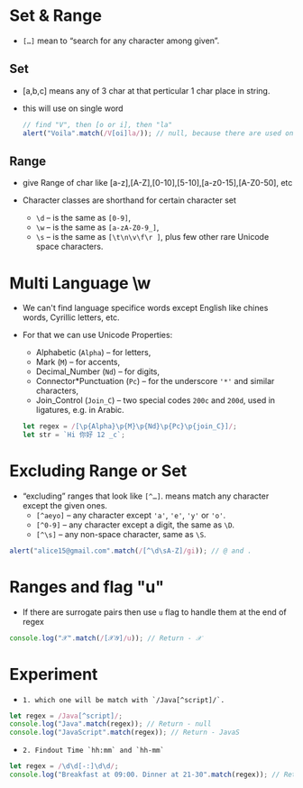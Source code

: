 # Set & Range

- `[…]` mean to “search for any character among given”.

## Set

- [a,b,c] means any of 3 char at that perticular 1 char place in string.
- this will use on single word

  ```js
  // find "V", then [o or i], then "la"
  alert("Voila".match(/V[oi]la/)); // null, because there are used on 2 chars(o,i).
  ```

## Range

- give Range of char like [a-z],[A-Z],[0-10],[5-10],[a-z0-15],[A-Z0-50], etc

- Character classes are shorthand for certain character set

  - `\d` – is the same as `[0-9]`,
  - `\w` – is the same as `[a-zA-Z0-9_]`,
  - `\s` – is the same as `[\t\n\v\f\r ]`, plus few other rare Unicode space characters.

# Multi Language \w

- We can't find language specifice words except English like chines words, Cyrillic letters, etc.
- For that we can use Unicode Properties:

  - Alphabetic (`Alpha`) – for letters,
  - Mark (`M`) – for accents,
  - Decimal_Number (`Nd`) – for digits,
  - Connector*Punctuation (`Pc`) – for the underscore `'*'` and similar characters,
  - Join_Control (`Join_C`) – two special codes `200c` and `200d`, used in ligatures, e.g. in Arabic.

  ```js
  let regex = /[\p{Alpha}\p{M}\p{Nd}\p{Pc}\p{join_C}]/;
  let str = `Hi 你好 12 _c`;
  ```

# Excluding Range or Set

- “excluding” ranges that look like `[^…]`. means match any character except the given ones.
  - `[^aeyo]` – any character except `'a'`, `'e'`, `'y'` or `'o'`.
  - `[^0-9]` – any character except a digit, the same as `\D`.
  - `[^\s]` – any non-space character, same as `\S`.

```js
alert("alice15@gmail.com".match(/[^\d\sA-Z]/gi)); // @ and .
```

# Ranges and flag "u"

- If there are surrogate pairs then use `u` flag to handle them at the end of regex

```js
console.log("𝒳".match(/[𝒳𝒴]/u)); // Return - 𝒳
```

# Experiment

-     1. which one will be match with `/Java[^script]/`.

```js
let regex = /Java[^script]/;
console.log("Java".match(regex)); // Return - null
console.log("JavaScript".match(regex)); // Return - JavaS
```

-     2. Findout Time `hh:mm` and `hh-mm`

```js
let regex = /\d\d[-:]\d\d/;
console.log("Breakfast at 09:00. Dinner at 21-30".match(regex)); // Return - 09:00 , 21-30
```
